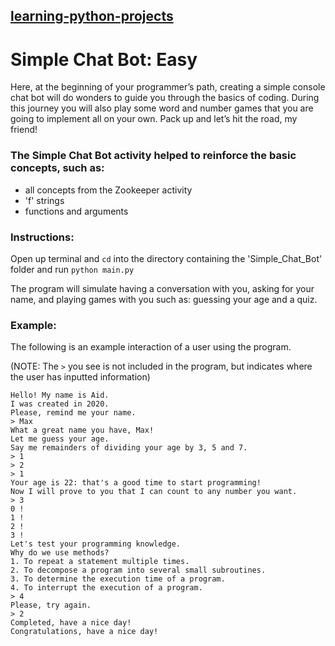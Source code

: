 ## [learning-python-projects](https://github.com/marco-fiumara/learning-python-projects)

# Simple Chat Bot: Easy

Here, at the beginning of your programmer’s path, creating a simple console chat bot will do wonders to guide you through the basics of coding. During this journey you will also play some word and number games that you are going to implement all on your own. Pack up and let’s hit the road, my friend!

### The Simple Chat Bot activity helped to reinforce the basic concepts, such as:

- all concepts from the Zookeeper activity
- 'f' strings
- functions and arguments

### Instructions:

Open up terminal and `cd` into the directory containing the 'Simple_Chat_Bot' folder and run `python main.py`

The program will simulate having a conversation with you, asking for your name, and playing games with you such as: guessing your age and a quiz.

### Example:

The following is an example interaction of a user using the program.

(NOTE: The `>` you see is not included in the program, but indicates where the user has inputted information)

```
Hello! My name is Aid.
I was created in 2020.
Please, remind me your name.
> Max
What a great name you have, Max!
Let me guess your age.
Say me remainders of dividing your age by 3, 5 and 7.
> 1
> 2
> 1
Your age is 22: that's a good time to start programming!
Now I will prove to you that I can count to any number you want.
> 3
0 !
1 !
2 !
3 !
Let's test your programming knowledge.
Why do we use methods?
1. To repeat a statement multiple times.
2. To decompose a program into several small subroutines.
3. To determine the execution time of a program.
4. To interrupt the execution of a program.
> 4
Please, try again.
> 2
Completed, have a nice day!
Congratulations, have a nice day!
```
